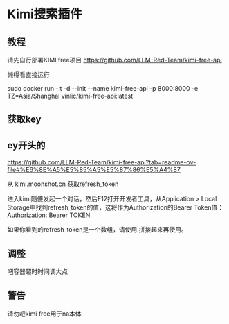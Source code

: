# Kimi搜索插件
## 教程
请先自行部署KIMI free项目
https://github.com/LLM-Red-Team/kimi-free-api

懒得看直接运行

sudo docker run -it -d --init --name kimi-free-api -p 8000:8000 -e TZ=Asia/Shanghai vinlic/kimi-free-api:latest

## 获取key
## ey开头的
https://github.com/LLM-Red-Team/kimi-free-api?tab=readme-ov-file#%E6%8E%A5%E5%85%A5%E5%87%86%E5%A4%87

从 kimi.moonshot.cn 获取refresh_token

进入kimi随便发起一个对话，然后F12打开开发者工具，从Application > Local Storage中找到refresh_token的值，这将作为Authorization的Bearer Token值：Authorization: Bearer TOKEN


如果你看到的refresh_token是一个数组，请使用.拼接起来再使用。

## 调整
吧容器超时时间调大点

## 警告
请勿吧kimi free用于na本体